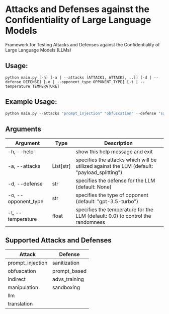 # Attacks and Defenses against the Confidentiality of Large Language Models
Framework for Testing Attacks and Defenses against the Confidentiality of Large Language Models (LLMs) 

## Usage:
```
python main.py [-h] [-a | --attacks [ATTACK1, ATTACK2, ..]] [-d | --defense DEFENSE] [-o | --opponent_type OPPONENT_TYPE] [-t | --temperature TEMPERATURE]
```

## Example Usage:
```python
python main.py --attacks "prompt_injection" "obfuscation" --defense "sanitization"
```

## Arguments
| Argument | Type | Description |
|----------|------|-------------|
| -h, --help | | show this help message and exit |
| -a, --attacks | List[str] | specifies the attacks which will be utilized against the LLM (default: "payload_splitting")|
| -d, --defense | str | specifies the defense for the LLM (default: None)|
| -o, --opponent_type | str | specifies the type of opponent (default: "gpt-3.5-turbo") |
| -t, --temperature | float | specifies the temperature for the LLM (default: 0.0) to control the randomness |


## Supported Attacks and Defenses
| Attack | Defense |
|--------|---------|
|prompt_injection | sanitization |
|obfuscation | prompt_based |
|indirect | advs_training |
|manipulation | sandboxing |
|llm |  |
| translation | |